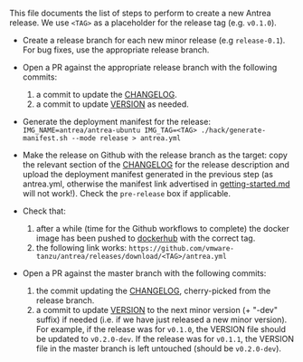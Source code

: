 This file documents the list of steps to perform to create a new Antrea
release. We use `<TAG>` as a placeholder for the release tag (e.g. `v0.1.0`).

 * Create a release branch for each new minor release (e.g `release-0.1`). For
   bug fixes, use the appropriate release branch.

 * Open a PR against the appropriate release branch with the following commits:
    1. a commit to update the [CHANGELOG](/CHANGELOG.md).
    2. a commit to update [VERSION](/VERSION) as needed.

 * Generate the deployment manifest for the release:
   `IMG_NAME=antrea/antrea-ubuntu IMG_TAG=<TAG> ./hack/generate-manifest.sh --mode release > antrea.yml`

 * Make the release on Github with the release branch as the target: copy the
   relevant section of the [CHANGELOG](/CHANGELOG.md) for the release
   description and upload the deployment manifest generated in the previous step
   (as antrea.yml, otherwise the manifest link advertised in
   [getting-started.md](getting-started.md) will not work!). Check the
   `pre-release` box if applicable.

 * Check that:
    1. after a while (time for the Github workflows to complete) the docker
     image has been pushed to [dockerhub](https://hub.docker.com/u/antrea) with
     the correct tag.
    2. the following link works: `https://github.com/vmware-tanzu/antrea/releases/download/<TAG>/antrea.yml`

 * Open a PR against the master branch with the following commits:
    1. the commit updating the [CHANGELOG](/CHANGELOG.md), cherry-picked from
       the release branch.
    2. a commit to update [VERSION](/VERSION) to the next minor version (+
       "-dev" suffix) if needed (i.e. if we have just released a new minor
       version). For example, if the release was for `v0.1.0`, the VERSION file
       should be updated to `v0.2.0-dev`. If the release was for `v0.1.1`, the
       VERSION file in the master branch is left untouched (should be
      `v0.2.0-dev`).

